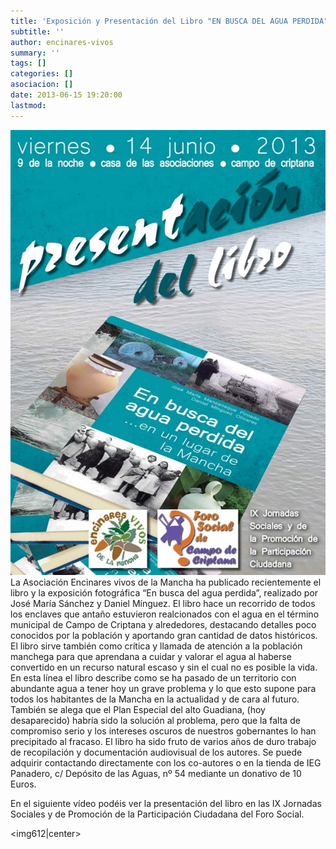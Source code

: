 ```yaml
---
title: 'Exposición y Presentación del Libro "EN BUSCA DEL AGUA PERDIDA"'
subtitle: ''
author: encinares-vivos
summary: ''
tags: []
categories: []
asociacion: []
date: 2013-06-15 19:20:00
lastmod:
---
```


<img src="img/cartel_presentacion_libro_en_busca_del_agua_perdida.jpg#cente" alt="" width="600">
La Asociación Encinares vivos de la Mancha ha publicado recientemente el libro y la exposición fotográfica “En busca del agua perdida”, realizado por José María Sánchez y Daniel Mínguez.
El libro hace un recorrido de todos los enclaves que antaño estuvieron realcionados con el agua en el término municipal de Campo de Criptana y alrededores, destacando detalles poco conocidos por la población y aportando gran cantidad de datos históricos. El libro sirve también como crítica y llamada de atención a la población manchega para que aprendana a cuidar y valorar el agua al haberse convertido en un recurso natural escaso y sin el cual no es posible la vida. En esta línea el libro describe como se ha pasado de un territorio con abundante agua a tener hoy un grave problema y lo que esto supone para todos los habitantes de la Mancha en la actualidad y de cara al futuro. También se alega que el Plan Especial del alto Guadiana, (hoy desaparecido) habría sido la solución al problema, pero que la falta de compromiso serio y los intereses oscuros de nuestros gobernantes lo han precipitado al fracaso.
El libro ha sido fruto de varios años de duro trabajo de recopilación y documentación audiovisual de los autores. Se puede adquirir contactando directamente con los co-autores o en la tienda de IEG Panadero, c/ Depósito de las Aguas, nº 54 mediante un donativo de 10 Euros.

En el siguiente vídeo podéis ver la presentación del libro en las IX Jornadas Sociales y de Promoción de la Participación Ciudadana del Foro Social.


<img612|center>